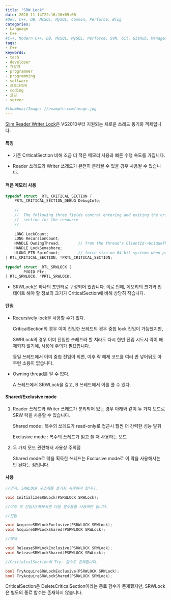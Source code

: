 ```yaml
---
title: "SRW Lock"
date: 2020-11-14T22:16:16+09:00
#Dev, C++, DB, MsSQL, MySQL, Common, Perforce, Blog
categories:
- Language
- C++
#C++, Modern C++, DB, MsSQL, MySQL, Perforce, SVN, Git, GitHub, Management, Blog, Hugo, Architecture
tags:
- C++
keywords:
- tech
- developer
- 개발자
- programmer
- programming
- software
- 프로그래머
- coding
- 코딩
- server

#thumbnailImage: //example.com/image.jpg
---
```


[Slim Reader Writer Lock](http://msdn.microsoft.com/ko-kr/library/windows/desktop/aa904937(v=vs.85).aspx)은 VS2010부터 지원되는 새로운 쓰레드 동기화 객체입니다.

<!--more-->

  

  

#### 특징

- 기존 CriticalSection 비해 조금 더 적은 메모리 사용과 빠른 수행 속도를 가집니다.

- Reader 쓰레드와 Writer 쓰레드가 완전히 분리될 수 있을 경우 사용될 수 있습니다.


  

  

#### 적은 메모리 사용

```cpp
typedef struct _RTL_CRITICAL_SECTION {
    PRTL_CRITICAL_SECTION_DEBUG DebugInfo;
 
    //
    //  The following three fields control entering and exiting the critical
    //  section for the resource
    //
 
    LONG LockCount;
    LONG RecursionCount;
    HANDLE OwningThread;        // from the thread's ClientId->UniqueThread
    HANDLE LockSemaphore;
    ULONG_PTR SpinCount;        // force size on 64-bit systems when packed
} RTL_CRITICAL_SECTION, *PRTL_CRITICAL_SECTION;
 
typedef struct _RTL_SRWLOCK {                            
        PVOID Ptr;                                      
} RTL_SRWLOCK, *PRTL_SRWLOCK;
```

- SRWLock은 하나의 포인터로 구성되어 있습니다. 이로 인해, 메모리의 크기와 업데이트 해야 할 정보의 크기가 CriticalSection에 비해 상당히 작습니다.



  

  

#### 단점

- Recursively lock을 사용할 수가 없다.

  CriticalSection의 경우 이미 진입한 쓰레드의 경우 중첩 lock 진입이 가능했지만,

  SWRLock의 경우 이미 진입한 쓰레드라 할 지라도 다시 한번 진입 시도시 락이 해제되지 않기에, 사용에 주의가 필요합니다.

  동일 쓰레드에서 이미 중첩 진입이 되면, 이후 락 해제 코드를 여러 번 넣어둬도 아무런 소용이 없습니다.
  
- Owning thread를 알 수 없다.

  A 쓰레드에서 SRWLock을 걸고, B 쓰레드에서 이를 풀 수 있다.


  

  

#### Shared/Exclusive mode

1. Reader 쓰레드와 Writer 쓰레드가 분리되어 있는 경우 아래와 같이 두 가지 모드로 SRW 락을 사용할 수 있습니다.

   Shared mode : 복수의 쓰레드가 read-only로 접근시 훨씬 더 강력한 성능 발휘

   Exclusive mode : 복수의 쓰레드가 읽고 쓸 때 사용하는 모드

2. 두 가지 모드 관련해서 사용상 주의점

   Shared mode로 락을 획득한 쓰레드는 Exclusive mode로 이 락을 사용해서는 안 된다는 점입니다.


  

  

#### 사용

```cpp
//먼저, SRWLOCK 구조체를 초기화 시켜줘야 합니다.

void InitializeSRWLock(PSRWLOCK SRWLock);

//이후 락 진입시/해제시엔 다음 함수들를 사용하면 됩니다.

//진입

void AcquireSRWLockExclusive(PSRWLOCK SRWLock);
void AcquireSRWLockShared(PSRWLOCK SRWLock);

//해제 

void ReleaseSRWLockExclusive(PSRWLOCK SRWLock);
void ReleaseSRWLockShared(PSRWLOCK SRWLock);

//CritialcalSection의 Try~ 함수도 존재합니다.

bool TryAcquireSRWLockExclusive(PSRWLOCK SRWLock);
bool TryAcquireSRWLockShared(PSRWLOCK SRWLock);
```

CriticalSection은 DeleteCriticalSection이라는 종료 함수가 존재했지만, SRWLock은 별도의 종료 함수는 존재하지 않습니다.